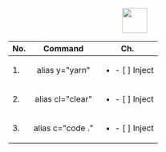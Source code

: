 

<p align="center"><img src="https://i.pinimg.com/originals/df/ea/dd/dfeaddf703acf71277dbb1d6d81479b0.gif" width="50px"/></p>

|No.|     Command      |     Ch.    |
|---|:----------------:|------------|
| 1.| alias y="yarn"   | <ul><li> - [ ] Inject |
| 2.| alias cl="clear" |<ul><li> - [ ] Inject |
| 3.| alias c="code ." |<ul><li> - [ ] Inject |
